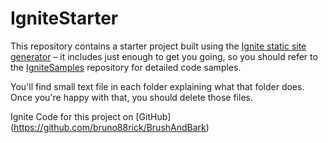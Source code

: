 # IgniteStarter

This repository contains a starter project built using the [Ignite static site generator](https://github.com/twostraws/Ignite) – it includes just enough to get you going, so you should refer to the [IgniteSamples](https://github.com/twostraws/IgniteSamples) repository for detailed code samples.

You'll find small text file in each folder explaining what that folder does. Once you're happy with that, you should delete those files.

Ignite Code for this project on [GitHub] (https://github.com/bruno88rick/BrushAndBark)
